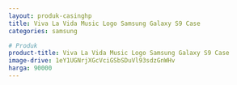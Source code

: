 ```yaml
---
layout: produk-casinghp
title: Viva La Vida Music Logo Samsung Galaxy S9 Case
categories: samsung

# Produk
product-title: Viva La Vida Music Logo Samsung Galaxy S9 Case
image-drive: 1eY1UGNrjXGcVciGSbSDuVl93sdzGnWHv
harga: 90000
---
```

